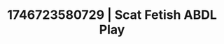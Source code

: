 ---
categories:
- Shibari art
- AI-generated
- Alt romance
- Subtle kink
- Midnight surrender
- ASMR
- Cosplay
- Hands behind back
image: /assets/images/1746723580729.jpg
layout: post
seo:
  description: Featured content with exclusive ABDL Play, Scat Fetish. HD images available.
  keywords: ABDL Play, Scat Fetish
  og_image: /assets/images/1746723580729.jpg
  schema_type: VisualArtwork
tags:
- '#1746723580729'
- ABDL Play
- Scat Fetish
title: 1746723580729 | Scat Fetish ABDL Play
---